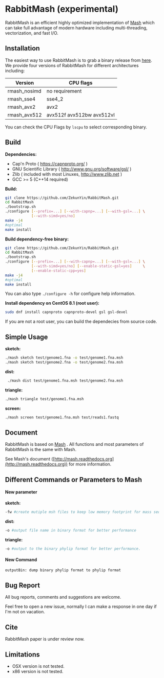 # RabbitMash (experimental)

RabbitMash is an efficient highly optimized implementation of [Mash](https://github.com/marbl/Mash) which can take full advantage of modern hardware including multi-threading, vectorization, and fast I/O.



## Installation

The easiest way to use RabbitMash is to grab a binary release from [here](https://github.com/ZekunYin/RabbitMash/releases). We provide four versions of RabbitMash for different architectures including:

| Version      | CPU flags                 |
| ------------ | ------------------------- |
| rmash_nosimd | no requirement            |
| rmash_sse4   | sse4_2                    |
| rmash_avx2   | avx2                      |
| rmash_avx512 | avx512f avx512bw avx512vl |

You can check the CPU Flags by `lscpu` to select corresponding binary.

## Build

**Dependencies:**

   - Cap'n Proto ( https://capnproto.org/ )
   - GNU Scientific Library ( http://www.gnu.org/software/gsl/ )
   - Zlib ( included with most Linuxes, http://www.zlib.net ) 
   - GCC >= 5 (C++14 required)

**Build:**

```bash
git clone https://github.com/ZekunYin/RabbitMash.git
cd RabbitMash
./bootstrap.sh
./configure [--prefix=...] [--with-capnp=...] [--with-gsl=...] \
			[--with-simd=yes/no]
make -j4
#optimal
make install
```

**Build dependency-free binary:**

```bash
git clone https://github.com/ZekunYin/RabbitMash.git
cd RabbitMash
./bootstrap.sh
./configure [--prefix=...] [--with-capnp=...] [--with-gsl=...] \
			[--with-simd=yes/no] [--enable-static-gsl=yes]     \
			[--enable-static-cpp=yes]
make -j4
#optimal
make install
```

You can also type `./configure -h` for configure help information.

**Install dependency on CentOS 8.1 (root user):**

```bash
sudo dnf install capnproto capnproto-devel gsl gsl-devel
```

If you are not a root user, you can build the dependecies from source code.



## Simple Usage

**sketch:**

```bash
./mash sketch test/genome1.fna -o test/genome1.fna.msh
./mash sketch test/genome2.fna -o test/genome2.fna.msh
```

**dist:**

```bash
 ./mash dist test/genome1.fna.msh test/genome2.fna.msh
```

**triangle:**

```bash
./mash triangle test/genome1.fna.msh
```

**screen:**

```bash
./mash screen test/genome1.fna.msh test/reads1.fastq
```



## Document

RabbitMash is based on [Mash](https://github.com/marbl/Mash) . All functions and most parameters of RabbitMash is the same with Mash. 

See Mash's document  ([http://mash.readthedocs.org](http://mash.readthedocs.org)) for more information.



## Different Commands or Parameters to Mash

#### New parameter 

**sketch:**

```bash
-fw #create mutiple msh files to keep low memory footprint for mass sequences.
```

**dist:**

```bash
-o #output file name in binary format for better performance
```

**triangle:**

```bash
-o #output to the binary phylip format for better performance.
```

#### New Command

```bash
outputBin: dump binary phylip format to phylip format
```



## Bug Report

All bug reports, comments and suggestions are welcome.

Feel free to open a new issue, normally I can make a response in one day if I'm not on vacation. 

## Cite

RabbitMash paper is under review now.

## Limitations

- OSX version is not tested.
- x86 version is not tested.